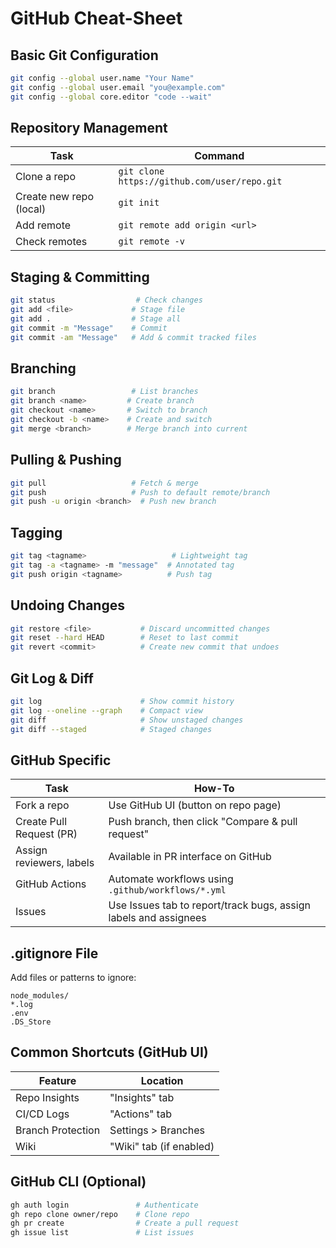 # GitHub Cheat-Sheet

## **Basic Git Configuration**

```bash
git config --global user.name "Your Name"
git config --global user.email "you@example.com"
git config --global core.editor "code --wait"
```

## **Repository Management**

| Task                    | Command                                      |
| ----------------------- | -------------------------------------------- |
| Clone a repo            | `git clone https://github.com/user/repo.git` |
| Create new repo (local) | `git init`                                   |
| Add remote              | `git remote add origin <url>`                |
| Check remotes           | `git remote -v`                              |

## **Staging & Committing**

```bash
git status                  # Check changes
git add <file>             # Stage file
git add .                  # Stage all
git commit -m "Message"    # Commit
git commit -am "Message"   # Add & commit tracked files
```

## **Branching**

```bash
git branch                 # List branches
git branch <name>         # Create branch
git checkout <name>       # Switch to branch
git checkout -b <name>    # Create and switch
git merge <branch>        # Merge branch into current
```

## **Pulling & Pushing**

```bash
git pull                   # Fetch & merge
git push                   # Push to default remote/branch
git push -u origin <branch>  # Push new branch
```

## **Tagging**

```bash
git tag <tagname>                   # Lightweight tag
git tag -a <tagname> -m "message"  # Annotated tag
git push origin <tagname>          # Push tag
```

## **Undoing Changes**

```bash
git restore <file>           # Discard uncommitted changes
git reset --hard HEAD        # Reset to last commit
git revert <commit>          # Create new commit that undoes
```

## **Git Log & Diff**

```bash
git log                      # Show commit history
git log --oneline --graph    # Compact view
git diff                     # Show unstaged changes
git diff --staged            # Staged changes
```

## **GitHub Specific**

| Task                     | How-To                                                           |
| ------------------------ | ---------------------------------------------------------------- |
| Fork a repo              | Use GitHub UI (button on repo page)                              |
| Create Pull Request (PR) | Push branch, then click "Compare & pull request"                 |
| Assign reviewers, labels | Available in PR interface on GitHub                              |
| GitHub Actions           | Automate workflows using `.github/workflows/*.yml`               |
| Issues                   | Use Issues tab to report/track bugs, assign labels and assignees |

## **.gitignore File**

Add files or patterns to ignore:

```
node_modules/
*.log
.env
.DS_Store
```

## **Common Shortcuts (GitHub UI)**

| Feature           | Location                |
| ----------------- | ----------------------- |
| Repo Insights     | "Insights" tab          |
| CI/CD Logs        | "Actions" tab           |
| Branch Protection | Settings > Branches     |
| Wiki              | "Wiki" tab (if enabled) |

## **GitHub CLI (Optional)**

```bash
gh auth login               # Authenticate
gh repo clone owner/repo    # Clone repo
gh pr create                # Create a pull request
gh issue list               # List issues
```
